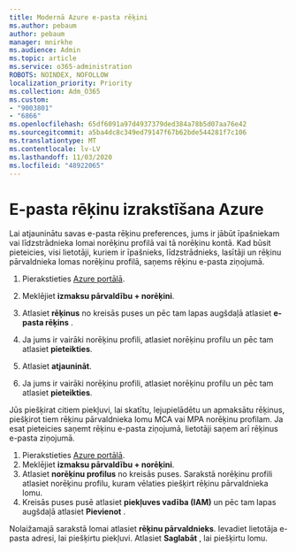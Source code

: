 ```yaml
---
title: Modernā Azure e-pasta rēķini
ms.author: pebaum
author: pebaum
manager: mnirkhe
ms.audience: Admin
ms.topic: article
ms.service: o365-administration
ROBOTS: NOINDEX, NOFOLLOW
localization_priority: Priority
ms.collection: Adm_O365
ms.custom:
- "9003801"
- "6866"
ms.openlocfilehash: 65df6091a97d4937379ded384a78b5d07aa76e42
ms.sourcegitcommit: a5ba4dc8c349ed79147f67b62bde544281f7c106
ms.translationtype: MT
ms.contentlocale: lv-LV
ms.lasthandoff: 11/03/2020
ms.locfileid: "48922065"
---
```

# <a name="email-invoicing-in-azure"></a>E-pasta rēķinu izrakstīšana Azure

Lai atjauninātu savas e-pasta rēķinu preferences, jums ir jābūt īpašniekam vai līdzstrādnieka lomai norēķinu profilā vai tā norēķinu kontā. Kad būsit pieteicies, visi lietotāji, kuriem ir īpašnieks, līdzstrādnieks, lasītāji un rēķinu pārvaldnieka lomas norēķinu profilā, saņems rēķinu e-pasta ziņojumā.

1. Pierakstieties [Azure portālā](https://portal.azure.com/).
2. Meklējiet **izmaksu pārvaldību + norēķini**.
3. Atlasiet **rēķinus** no kreisās puses un pēc tam lapas augšdaļā atlasiet **e-pasta rēķins** .
4. Ja jums ir vairāki norēķinu profili, atlasiet norēķinu profilu un pēc tam atlasiet **pieteikties**.

5. Atlasiet **atjaunināt**.
6. Ja jums ir vairāki norēķinu profili, atlasiet norēķinu profilu un pēc tam atlasiet **pieteikties**.

Jūs piešķirat citiem piekļuvi, lai skatītu, lejupielādētu un apmaksātu rēķinus, piešķirot tiem rēķinu pārvaldnieka lomu MCA vai MPA norēķinu profilam. Ja esat pieteicies saņemt rēķinu e-pasta ziņojumā, lietotāji saņem arī rēķinus e-pasta ziņojumā.

1. Pierakstieties [Azure portālā](https://portal.azure.com/).
2. Meklējiet **izmaksu pārvaldību + norēķini**.
3. Atlasiet **norēķinu profilus** no kreisās puses. Sarakstā norēķinu profili atlasiet norēķinu profilu, kuram vēlaties piešķirt rēķinu pārvaldnieka lomu.
4. Kreisās puses pusē atlasiet **piekļuves vadība (IAM)** un pēc tam lapas augšdaļā atlasiet **Pievienot** .

Nolaižamajā sarakstā lomai atlasiet **rēķinu pārvaldnieks**. Ievadiet lietotāja e-pasta adresi, lai piešķirtu piekļuvi. Atlasiet **Saglabāt** , lai piešķirtu lomu.
